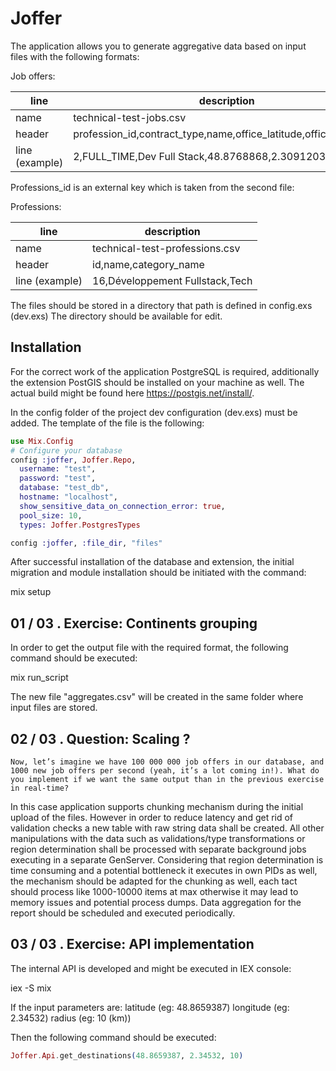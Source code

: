 # Joffer

The application allows you to generate aggregative data based on input files with the following formats:

Job offers:

  | line            | description                                                       |
  | --------------  | ----------------------------------------------------------------- |
  | name            | technical-test-jobs.csv                                           |
  | header          | profession_id,contract_type,name,office_latitude,office_longitude |
  | line (example)  | 2,FULL_TIME,Dev Full Stack,48.8768868,2.3091203                   |

Professions_id is an external key which is taken from the second file:

Professions:

  | line            | description                     |
  | --------------- | ------------------------------- |
  | name            | technical-test-professions.csv  | 
  | header          | id,name,category_name           | 
  | line (example)  | 16,Développement Fullstack,Tech | 

The files should be stored in a directory that path is defined in config.exs (dev.exs)
The directory should be available for edit.

## Installation 

For the correct work of the application PostgreSQL is required, additionally the extension PostGIS should be installed on your machine as well.
The actual build might be found here https://postgis.net/install/.

In the config folder of the project dev configuration (dev.exs) must be added. 
The template of the file is the following:
```elixir
use Mix.Config
# Configure your database
config :joffer, Joffer.Repo,
  username: "test",
  password: "test",
  database: "test_db",
  hostname: "localhost",
  show_sensitive_data_on_connection_error: true,
  pool_size: 10,
  types: Joffer.PostgresTypes

config :joffer, :file_dir, "files"
```

After successful installation of the database and extension, the initial migration and module installation should be initiated with the command:
  
  mix setup

## 01 / 03 . Exercise: Continents grouping

In order to get the output file with the required format, the following command should be executed:

  mix run_script

The new file "aggregates.csv" will be created in the same folder where input files are stored.


## 02 / 03 . Question: Scaling ?
```
Now, let’s imagine we have 100 000 000 job offers in our database, and 1000 new job offers per second (yeah, it’s a lot coming in!). What do you implement if we want the same output than in the previous exercise in real-time?
```
In this case application supports chunking mechanism during the initial upload of the files.
However in order to reduce latency and get rid of validation checks a new table with raw string data shall be created.
All other manipulations with the data such as validations/type transformations or region determination shall be processed with separate background jobs executing in a separate GenServer. 
Considering that region determination is time consuming and a potential bottleneck it executes in own PIDs as well, the mechanism should be adapted for the chunking as well, each tact should process like 1000-10000 items at max otherwise it may lead to memory issues and potential process dumps.
Data aggregation for the report should be scheduled and executed periodically.

## 03 / 03 . Exercise: API implementation

The internal API is developed and might be executed in IEX console:

  iex -S mix

If the input parameters are:
  latitude (eg: 48.8659387)
  longitude (eg: 2.34532)
  radius (eg: 10 (km))

Then the following command should be executed:
```elixir
Joffer.Api.get_destinations(48.8659387, 2.34532, 10)
```



